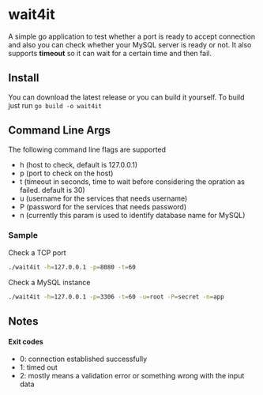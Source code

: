 # wait4it
A simple go application to test whether a port is ready to accept connection and also you can check whether your 
MySQL server is ready or not.
It also supports **timeout** so it can wait for a certain time and then fail.

## Install
You can download the latest release or you can build it yourself.
To build just run `go build -o wait4it`

## Command Line Args
The following command line flags are supported

* h (host to check, default is 127.0.0.1)
* p (port to check on the host) 
* t (timeout in seconds, time to wait before considering the opration as failed. default is 30)
* u (username for the services that needs username)
* P (password for the services that needs password)
* n (currently this param is used to identify database name for MySQL)  

### Sample
Check a TCP port  
```bash
./wait4it -h=127.0.0.1 -p=8080 -t=60
``` 

Check a MySQL instance
```bash
./wait4it -h=127.0.0.1 -p=3306 -t=60 -u=root -P=secret -n=app 
```

## Notes
#### Exit codes
* 0: connection established successfully
* 1: timed out
* 2: mostly means a validation error or something wrong with the input data